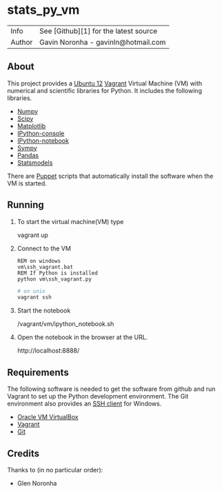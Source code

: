 stats_py_vm
===========

<table>
    <tr>
        <td>Info</td>
        <td>See [Github][1] for the latest source</td>
    </tr>
    <tr>
        <td>Author</td>
        <td>Gavin Noronha - gavinln@hotmail.com</td>
    </tr>
</table>

[1]: https://github.com/gavinln/stats_py_vm.git

About
-----

This project provides a [Ubuntu 12][2] [Vagrant][3] Virtual Machine (VM) with numerical and
scientific libraries for Python. It includes the following libraries.

* [Numpy][4]
* [Scipy][5]
* [Matplotlib][6]
* [IPython-console][7]
* [IPython-notebook][8]
* [Sympy][9]
* [Pandas][10]
* [Statsmodels][11]


There are [Puppet][12] scripts that automatically install the software when the VM is started.

[2]: http://releases.ubuntu.com/precise/
[3]: http://www.vagrantup.com/
[4]: http://www.numpy.org/
[5]: http://www.scipy.org/
[6]: http://matplotlib.org/
[7]: http://ipython.org/
[8]: http://ipython.org/ipython-doc/dev/interactive/htmlnotebook.html
[9]: http://sympy.org/en/index.html
[10]: http://pandas.pydata.org/
[11]: http://statsmodels.sourceforge.net/
[12]: http://puppetlabs.com/

Running
-------

1. To start the virtual machine(VM) type

    vagrant up

2. Connect to the VM

    ```dos
    REM on windows
    vm\ssh_vagrant.bat
    REM If Python is installed
    python vm\ssh_vagrant.py
    ```
  
    ```bash
    # on unix
    vagrant ssh
    ```

3. Start the notebook

    /vagrant/vm/ipython_notebook.sh

4. Open the notebook in the browser at the URL.

    http://localhost:8888/

Requirements
------------

The following software is needed to get the software from github and run
Vagrant to set up the Python development environment. The Git environment
also provides an [SSH  client][13] for Windows.

* [Oracle VM VirtualBox][14]
* [Vagrant][15]
* [Git][16]

[13]: http://en.wikipedia.org/wiki/Secure_Shell
[14]: https://www.virtualbox.org/
[15]: http://vagrantup.com/
[16]: http://git-scm.com/  

Credits
-------

Thanks to (in no particular order):

* Glen Noronha

